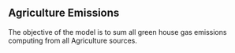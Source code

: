 ## Agriculture Emissions


 The objective of the model is to sum all green house gas emissions computing from all Agriculture sources.
